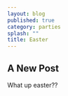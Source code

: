 ```yaml
---
layout: blog
published: true
category: parties
splash: ""
title: Easter
---
```


## A New Post

What up easter??